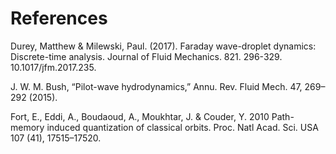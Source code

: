 # References

Durey, Matthew & Milewski, Paul. (2017). Faraday wave-droplet dynamics: Discrete-time analysis. Journal of Fluid Mechanics. 821. 296-329. 10.1017/jfm.2017.235. 

J. W. M. Bush, “Pilot-wave hydrodynamics,” Annu. Rev. Fluid Mech. 47, 269–292 (2015).

Fort, E., Eddi, A., Boudaoud, A., Moukhtar, J. & Couder, Y. 2010 Path-memory induced quantization of classical orbits. Proc. Natl Acad. Sci. USA 107 (41), 17515–17520.
